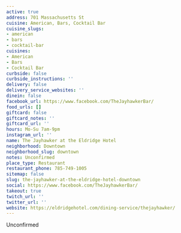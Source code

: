 ```yaml
---
active: true
address: 701 Massachusetts St
cuisine: American, Bars, Cocktail Bar
cuisine_slugs:
- american
- bars
- cocktail-bar
cuisines:
- American
- Bars
- Cocktail Bar
curbside: false
curbside_instructions: ''
delivery: false
delivery_service_websites: ''
dinein: false
facebook_url: https://www.facebook.com/TheJayhawkerBar/
food_urls: []
giftcard: false
giftcard_notes: ''
giftcard_url: ''
hours: Mo-Su 7am-9pm
instagram_url: ''
name: The Jayhawker at the Eldridge Hotel
neighborhood: Downtown
neighborhood_slug: downtown
notes: Unconfirmed
place_type: Restaurant
restaurant_phone: 785-749-1005
sitemap: false
slug: the-jayhawker-at-the-eldridge-hotel-downtown
social: https://www.facebook.com/TheJayhawkerBar/
takeout: true
twitch_url: ''
twitter_url: ''
website: https://eldridgehotel.com/dining-service/thejayhawker/
---
```


Unconfirmed